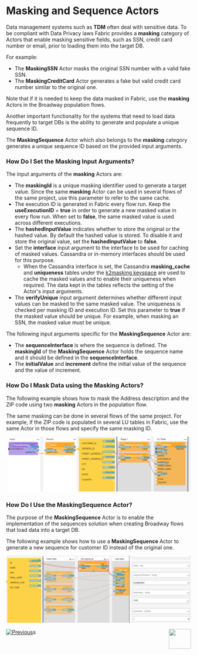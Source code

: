 # Masking and Sequence Actors

Data management systems such as **TDM** often deal with sensitive data. To be compliant with Data Privacy laws Fabric provides a **masking** category of Actors that enable masking  sensitive fields, such as SSN, credit card number or email, prior to loading them into the target DB.

For example: 

* The **MaskingSSN** Actor masks the original SSN number with a valid fake SSN.
* The **MaskingCreditCard** Actor generates a fake but valid credit card number similar to the original one.

Note that if it is needed to keep the data masked in Fabric, use the **masking** Actors in the Broadway population flows.

Another important functionality for the systems that need to load data frequently to target DBs is the ability to generate and populate a unique sequence ID.

The **MaskingSequence** Actor which also belongs to the **masking** category generates a unique sequence ID based on the provided input arguments.

<!--[Click for more information about TDM7 implementation]().  TBD !!!-->

### How Do I Set the Masking Input Arguments?

The input arguments of the **masking** Actors are:

* The **maskingId** is a unique masking identifier used to generate a target value. Since the same **masking** Actor can be used in several flows of the same project, use this parameter to refer to the same cache.
* The execution ID is generated in Fabric every flow run. Keep the **useExecutionID** = **true** in order to generate a new masked value in every flow run. When set to **false**, the same masked value is used across different executions.
* The **hashedInputValue** indicates whether to store the original or the hashed value. By default the hashed value is stored. To disable it and store the original value, set the **hashedInputValue** to **false**.
* Set the **interface** input argument to the interface to be used for caching of masked values. Cassandra or in-memory interfaces should be used for this purpose. 
  * When the Cassandra interface is set, the Cassandra **masking_cache** and **uniqueness** tables under the [k2masking keyspace](/articles/02_fabric_architecture/06_cassandra_keyspaces_for_fabric.md) are used to cache the masked values and to enable their uniqueness when required. The data kept in the tables reflects the setting of the Actor's input arguments.
* The **verifyUnique** input argument determines whether different input values can be masked to the same masked value. The uniqueness is checked per masking ID and execution ID. Set this parameter to **true** if the masked value should be unique. For example, when masking an SSN, the masked value must be unique.

The following input arguments specific for the **MaskingSequence** Actor are:

* The **sequenceInterface** is where the sequence is defined. The **maskingId** of the **MaskingSequence** Actor holds the sequence name and it should be defined in the **sequenceInterface**.
* The **initialValue** and **increment** define the initial value of the sequence and the value of increment. 

### How Do I Mask Data using  the Masking Actors?

The following example shows how to mask the Address description and the ZIP code using two **masking** Actors in the population flow. 

The same masking can be done in several flows of the same project. For example, if the ZIP code is populated in several LU tables in Fabric, use the same Actor in those flows and specify the same masking ID.

![image](../images/99_actors_07_1.PNG)

### How Do I Use the MaskingSequence Actor?

The purpose of the **MaskingSequence** Actor is to enable the implementation of the sequences solution when creating Broadway flows that load data into a target DB.

The following example shows how to use a **MaskingSequence** Actor to generate a new sequence for customer ID instead of the original one.

![image](../images/99_actors_07_2.PNG)



[![Previous](/articles/images/Previous.png)](06_error_handling_actors.md)[<img align="right" width="60" height="54" src="/articles/images/Next.png">](08_sequence_implementation_guide.md)s

